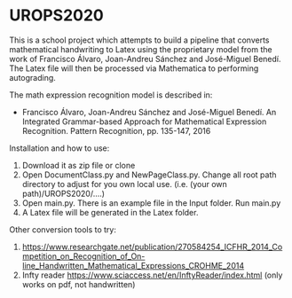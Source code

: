 # UROPS2020

This is a school project which attempts to build a pipeline that converts mathematical handwriting to Latex using the proprietary model from the work of Francisco Álvaro, Joan-Andreu Sánchez and José-Miguel Benedí. The Latex file will then be processed via Mathematica to performing autograding.

The math expression recognition model is described in:
* Francisco Álvaro, Joan-Andreu Sánchez and José-Miguel Benedí. An Integrated Grammar-based Approach for Mathematical Expression Recognition. Pattern Recognition, pp. 135-147, 2016

Installation and how to use:
1. Download it as zip file or clone
2. Open DocumentClass.py and NewPageClass.py. Change all root path directory to adjust for you own local use. (i.e. (your own path)/UROPS2020/....) 
3. Open main.py. There is an example file in the Input folder. Run main.py
4. A Latex file will be generated in the Latex folder. 

Other conversion tools to try:

1. https://www.researchgate.net/publication/270584254_ICFHR_2014_Competition_on_Recognition_of_On-line_Handwritten_Mathematical_Expressions_CROHME_2014
2. Infty reader https://www.sciaccess.net/en/InftyReader/index.html (only works
on pdf, not handwritten)

